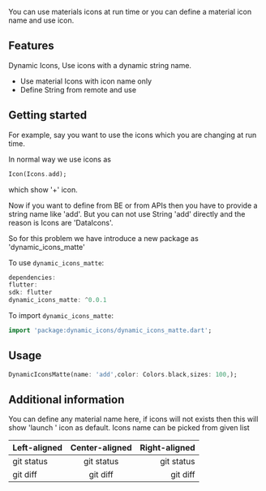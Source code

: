 <!--
This README describes the package. If you publish this package to pub.dev,
this README's contents appear on the landing page for your package.

For information about how to write a good package README, see the guide for
[writing package pages](https://dart.dev/guides/libraries/writing-package-pages).

For general information about developing packages, see the Dart guide for
[creating packages](https://dart.dev/guides/libraries/create-library-packages)
and the Flutter guide for
[developing packages and plugins](https://flutter.dev/developing-packages).
-->

You can use materials icons at run time or you can define a material icon name and use icon.

## Features

Dynamic Icons, Use icons with a dynamic string name.

- Use material Icons with icon name only
- Define String from remote and use


## Getting started

For example, say you want to use the icons which you are changing at run time.

In normal way we use icons as
```dart
Icon(Icons.add);
```
which show '+' icon.

Now if you want to define from BE or from APIs then you have to provide a string name like 'add'.
But you can not use String 'add' directly and the reason is Icons are 'DataIcons'.

So for this problem we have introduce a new package as 'dynamic_icons_matte'

To use `dynamic_icons_matte`:

```dart
dependencies:
flutter:
sdk: flutter
dynamic_icons_matte: ^0.0.1

```

To import `dynamic_icons_matte`:

```dart
import 'package:dynamic_icons/dynamic_icons_matte.dart';
```

## Usage

```dart
DynamicIconsMatte(name: 'add',color: Colors.black,sizes: 100,);
```

## Additional information

You can define any material name here, if icons will not exists then this will show 'launch ' icon as default.
Icons name can be picked from given list


| Left-aligned | Center-aligned | Right-aligned |
| :---         |     :---:      |          ---: |
| git status   | git status     | git status    |
| git diff     | git diff       | git diff      |
